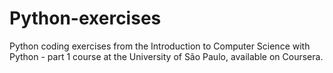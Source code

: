 # Python-exercises
Python coding exercises from the Introduction to Computer Science with Python - part 1 course at the University of São Paulo, available on Coursera.
